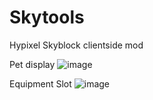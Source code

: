 # Skytools
Hypixel Skyblock clientside mod

Pet display
![image](https://github.com/user-attachments/assets/44ee5e17-7c55-4b81-8814-9d16adaf8685)

Equipment Slot
![image](https://github.com/user-attachments/assets/1179703c-1ec9-42b8-8fc7-d3e79ac421fd)

